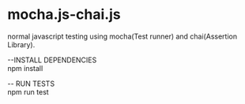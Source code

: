 # mocha.js-chai.js
normal javascript testing using mocha(Test runner) and chai(Assertion Library).

--INSTALL DEPENDENCIES
<br />
npm install

-- RUN TESTS
<br />
npm run test
